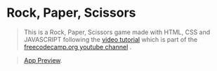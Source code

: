 # Rock, Paper, Scissors

> This is a Rock, Paper, Scissors game made with HTML, CSS and JAVASCRIPT following the <a href="https://www.youtube.com/watch?v=jaVNP3nIAv0" target="_blank">video tutorial</a> which is part of the [freecodecamp.org youtube channel](https://www.youtube.com/channel/UC8butISFwT-Wl7EV0hUK0BQ) .

> [App Preview](https://willlymendoza.github.io/rock-paper-scissors/).
